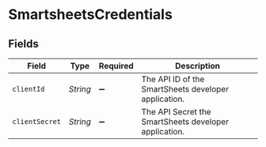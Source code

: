 # SmartsheetsCredentials


## Fields

| Field                                                 | Type                                                  | Required                                              | Description                                           |
| ----------------------------------------------------- | ----------------------------------------------------- | ----------------------------------------------------- | ----------------------------------------------------- |
| `clientId`                                            | *String*                                              | :heavy_minus_sign:                                    | The API ID of the SmartSheets developer application.  |
| `clientSecret`                                        | *String*                                              | :heavy_minus_sign:                                    | The API Secret the SmartSheets developer application. |